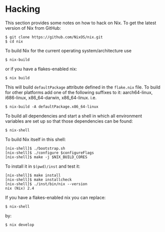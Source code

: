 # Hacking

This section provides some notes on how to hack on Nix. To get the
latest version of Nix from GitHub:

    $ git clone https://github.com/NixOS/nix.git
    $ cd nix

To build Nix for the current operating system/architecture use

    $ nix-build

or if you have a flakes-enabled nix:

    $ nix build

This will build `defaultPackage` attribute defined in the `flake.nix`
file. To build for other platforms add one of the following suffixes to
it: aarch64-linux, i686-linux, x86\_64-darwin, x86\_64-linux. i.e.

    $ nix-build -A defaultPackage.x86_64-linux

To build all dependencies and start a shell in which all environment
variables are set up so that those dependencies can be found:

    $ nix-shell

To build Nix itself in this shell:

    [nix-shell]$ ./bootstrap.sh
    [nix-shell]$ ./configure $configureFlags
    [nix-shell]$ make -j $NIX_BUILD_CORES

To install it in `$(pwd)/inst` and test it:

    [nix-shell]$ make install
    [nix-shell]$ make installcheck
    [nix-shell]$ ./inst/bin/nix --version
    nix (Nix) 2.4

If you have a flakes-enabled nix you can replace:

    $ nix-shell

by:

    $ nix develop
